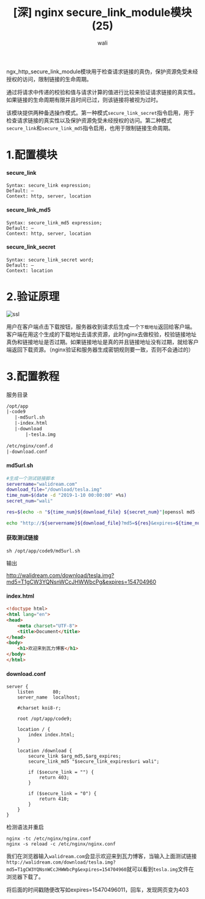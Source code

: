 ﻿---
layout: post
title: '[深] nginx secure_link_module模块(25)'  #标题
tagline: 常用于下载资源检查请求链接真伪 是否过期
category: nginx      #分类
author: wali    #作者
tag: nginx     #标签
ghurl:        #github url
ghurl_zip:    #github zip下载
comments: true

post_nav: ["1.配置模块","2.验证原理","3.配置教程"]
---

ngx_http_secure_link_module模块用于检查请求链接的真伪，保护资源免受未经授权的访问，限制链接的生命周期。

通过将请求中传递的校验和值与请求计算的值进行比较来验证请求链接的真实性。如果链接的生命周期有限并且时间已过，则该链接将被视为过时。

该模块提供两种备选操作模式。第一种模式`secure_link_secret`指令启用，用于检查请求链接的真实性以及保护资源免受未经授权的访问。第二种模式`secure_link`和`secure_link_md5`指令启用，也用于限制链接生命周期。

# 1.配置模块

#### secure_link 

```nginx
Syntax:	secure_link expression;
Default: —
Context: http, server, location
```

#### secure_link_md5

```nginx
Syntax:	secure_link_md5 expression;
Default: —
Context: http, server, location
```

#### secure_link_secret

```nginx
Syntax:	secure_link_secret word;
Default: —
Context: location
```


# 2.验证原理

![ssl](http://walidream.com:9999/blogImage/nginx/nginx_52.jpg)

用户在客户端点击下载按钮，服务器收到请求后生成一个`下载地址`返回给客户端。客户端在用这个生成的下载地址去请求资源，此时nginx去做校验，校验链接地址真伪和链接地址是否过期。如果链接地址是真的并且链接地址没有过期，就给客户端返回下载资源。（nginx验证和服务器生成密钥规则要一致，否则不会通过的）



# 3.配置教程

服务目录

```txt
/opt/app
|-code9
   |-md5url.sh
   |-index.html
   |-download
       |-tesla.img
	   
/etc/nginx/conf.d
|-download.conf
```

#### md5url.sh

```sh
#生成一个测试链接脚本
servername="walidream.com"
download_file="/download/tesla.img"
time_num=$(date -d "2019-1-10 00:00:00" +%s)
secret_num="wali"

res=$(echo -n "${time_num}${download_file} ${secret_num}"|openssl md5 -binary | openssl base64 | tr +/ -_ | tr -d =)

echo "http://${servername}${download_file}?md5=${res}&expires=${time_num}"
```

#### 获取测试链接

	sh /opt/app/code9/md5url.sh

输出

http://walidream.com/download/tesla.img?md5=T1gCW3YQNsnWCcJHWWbcPg&expires=154704960
	
#### index.html

```html
<!doctype html>
<html lang="en">
<head>
	<meta charset="UTF-8">
	<title>Document</title>
</head>
<body>
	<h1>欢迎来到瓦力博客</h1>
</body>
</html>
```

#### download.conf

```nginx
server {
    listen       80;
    server_name  localhost;

    #charset koi8-r;
    
    root /opt/app/code9;

    location / {
        index index.html;
    }
	
    location /download {
        secure_link $arg_md5,$arg_expires;
        secure_link_md5 "$secure_link_expires$uri wali";
	
        if ($secure_link = "") {
            return 403;
        }

        if ($secure_link = "0") {
            return 410;
        }
    }
}	
```

检测语法并重启

	nginx -tc /etc/nginx/nginx.conf
	nginx -s reload -c /etc/nginx/nginx.conf

我们在浏览器输入`walidream.com`会显示欢迎来到瓦力博客，当输入上面测试链接`http://walidream.com/download/tesla.img?md5=T1gCW3YQNsnWCcJHWWbcPg&expires=154704960`就可以看到`tesla.img`文件在浏览器下载了。

将后面的时间戳随便改写如expires=15470496011，回车，发现网页变为403






























































































































